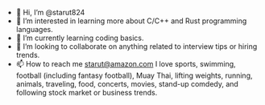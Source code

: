 - 👋 Hi, I’m @starut824
- 👀 I’m interested in learning more about C/C++ and Rust programming languages. 
- 🌱 I’m currently learning coding basics. 
- 💞️ I’m looking to collaborate on anything related to interview tips or hiring trends. 
- 📫 How to reach me starut@amazon.com
I love sports, swimming, football (including fantasy football), Muay Thai, lifting weights, running, animals, traveling, food, concerts, movies, stand-up comdedy, and following stock market or business trends. 
<!---
starut824/starut824 is a ✨ special ✨ repository because its `README.md` (this file) appears on your GitHub profile.
You can click the Preview link to take a look at your changes.
--->
